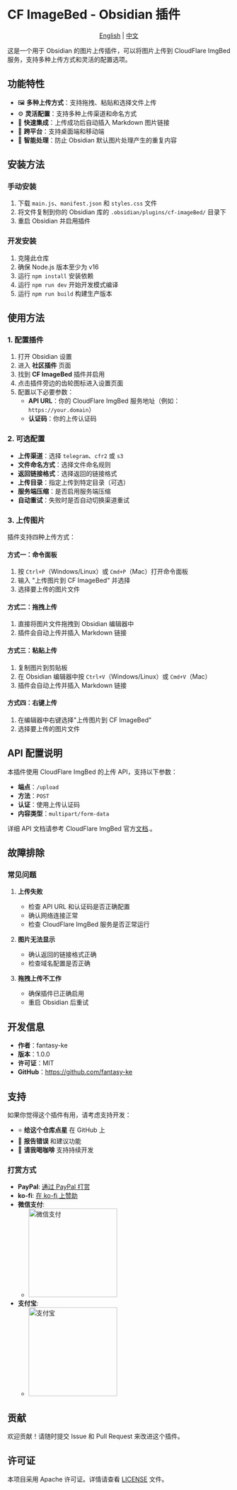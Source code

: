 # CF ImageBed - Obsidian 插件

<div align="center">

[English](README.md) | [中文](README_CN.md)

</div>

这是一个用于 Obsidian 的图片上传插件，可以将图片上传到 CloudFlare ImgBed 服务，支持多种上传方式和灵活的配置选项。

## 功能特性

- 🖼️ **多种上传方式**：支持拖拽、粘贴和选择文件上传
- ⚙️ **灵活配置**：支持多种上传渠道和命名方式
- 🚀 **快速集成**：上传成功后自动插入 Markdown 图片链接
- 📱 **跨平台**：支持桌面端和移动端
- 🎯 **智能处理**：防止 Obsidian 默认图片处理产生的重复内容

## 安装方法

### 手动安装

1. 下载 `main.js`、`manifest.json` 和 `styles.css` 文件
2. 将文件复制到你的 Obsidian 库的 `.obsidian/plugins/cf-imageBed/` 目录下
3. 重启 Obsidian 并启用插件

### 开发安装

1. 克隆此仓库
2. 确保 Node.js 版本至少为 v16
3. 运行 `npm install` 安装依赖
4. 运行 `npm run dev` 开始开发模式编译
5. 运行 `npm run build` 构建生产版本

## 使用方法

### 1. 配置插件

1. 打开 Obsidian 设置
2. 进入 **社区插件** 页面
3. 找到 **CF ImageBed** 插件并启用
4. 点击插件旁边的齿轮图标进入设置页面
5. 配置以下必要参数：
   - **API URL**：你的 CloudFlare ImgBed 服务地址（例如：`https://your.domain`）
   - **认证码**：你的上传认证码

### 2. 可选配置

- **上传渠道**：选择 `telegram`、`cfr2` 或 `s3`
- **文件命名方式**：选择文件命名规则
- **返回链接格式**：选择返回的链接格式
- **上传目录**：指定上传到特定目录（可选）
- **服务端压缩**：是否启用服务端压缩
- **自动重试**：失败时是否自动切换渠道重试

### 3. 上传图片

插件支持四种上传方式：

#### 方式一：命令面板
1. 按 `Ctrl+P`（Windows/Linux）或 `Cmd+P`（Mac）打开命令面板
2. 输入 "上传图片到 CF ImageBed" 并选择
3. 选择要上传的图片文件

#### 方式二：拖拽上传
1. 直接将图片文件拖拽到 Obsidian 编辑器中
2. 插件会自动上传并插入 Markdown 链接

#### 方式三：粘贴上传
1. 复制图片到剪贴板
2. 在 Obsidian 编辑器中按 `Ctrl+V`（Windows/Linux）或 `Cmd+V`（Mac）
3. 插件会自动上传并插入 Markdown 链接

#### 方式四：右键上传
1. 在编辑器中右键选择"上传图片到 CF ImageBed"
2. 选择要上传的图片文件

## API 配置说明

本插件使用 CloudFlare ImgBed 的上传 API，支持以下参数：

- **端点**：`/upload`
- **方法**：`POST`
- **认证**：使用上传认证码
- **内容类型**：`multipart/form-data`

详细 API 文档请参考 CloudFlare ImgBed 官方[文档](https://cfbed.sanyue.de/api/upload.html).。

## 故障排除

### 常见问题

1. **上传失败**
   - 检查 API URL 和认证码是否正确配置
   - 确认网络连接正常
   - 检查 CloudFlare ImgBed 服务是否正常运行

2. **图片无法显示**
   - 确认返回的链接格式正确
   - 检查域名配置是否正确

3. **拖拽上传不工作**
   - 确保插件已正确启用
   - 重启 Obsidian 后重试

## 开发信息

- **作者**：fantasy-ke
- **版本**：1.0.0
- **许可证**：MIT
- **GitHub**：https://github.com/fantasy-ke

## 支持

如果你觉得这个插件有用，请考虑支持开发：

- ⭐ **给这个仓库点星** 在 GitHub 上
- 🐛 **报告错误** 和建议功能
- 💖 **请我喝咖啡** 支持持续开发

### 打赏方式

- **PayPal**: [通过 PayPal 打赏](https://paypal.me/fantasyke)
- **ko-fi**: [在 ko-fi 上赞助](https://ko-fi.com/fantasyke)
- **微信支付**: 
  - <img src="https://filebed.fantasyke.cn/file/commonlyUsed/qrcode/qrcode-weichat.jpg" alt="微信支付" width="200" />
- **支付宝**: 
  - <img src="https://filebed.fantasyke.cn/file/commonlyUsed/qrcode/qrcode-alipay.jpg" alt="支付宝" width="200" />


## 贡献

欢迎贡献！请随时提交 Issue 和 Pull Request 来改进这个插件。

## 许可证

本项目采用 Apache 许可证。详情请查看 [LICENSE](LICENSE) 文件。
